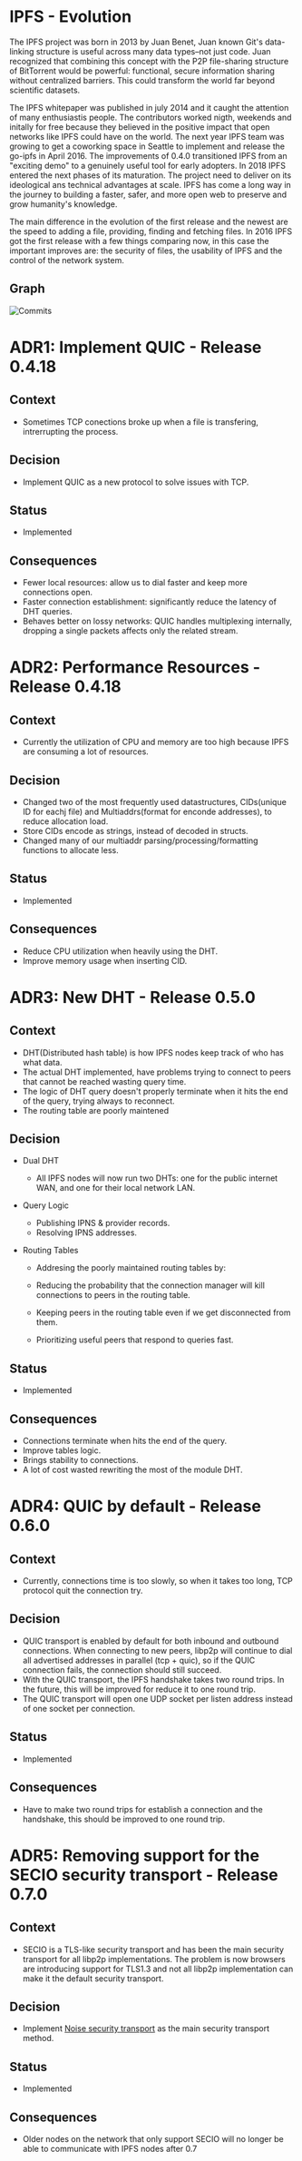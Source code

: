 # IPFS - Evolution

The IPFS project was born in 2013 by Juan Benet,  Juan  known Git's data-linking structure is useful across many data types–not just code. Juan recognized that combining this concept with the P2P file-sharing structure of BitTorrent would be powerful: functional, secure information sharing without centralized barriers. This could transform the world far beyond scientific datasets.

The IPFS whitepaper was published in july 2014 and it caught the attention of many enthusiastis people. The contributors worked nigth, weekends and initally for free because they believed in the positive impact that open networks like IPFS could have on the world. The next year IPFS team was growing to get a coworking space in Seattle to implement and release the go-ipfs in April 2016. The improvements of 0.4.0 transitioned IPFS from an "exciting demo" to a genuinely useful tool for early adopters. In 2018 IPFS entered the next phases of its maturation. The project need to deliver on its ideological ans technical advantages at scale. IPFS has come a long way in the journey to building a faster, safer, and more open web to preserve and grow humanity's knowledge.

The main difference in the evolution of the first release and the newest are the speed to adding a file, providing,  finding and fetching files. In 2016 IPFS got the first release with a few things comparing now, in this case the important improves are: the security of files, the usability of IPFS and the control of the network system.


## Graph

![Commits](assets/graph.svg)





# ADR1: Implement QUIC - Release 0.4.18

## Context

- Sometimes TCP conections broke up when a file is transfering, intrerrupting the process.

## Decision

- Implement QUIC as a new protocol to solve issues with TCP.


## Status

- Implemented

## Consequences

- Fewer local resources: allow us to dial faster and keep more connections open.
- Faster connection establishment: significantly reduce the latency of DHT queries.
- Behaves better on lossy networks: QUIC handles multiplexing internally, dropping a single packets affects only the related stream.


# ADR2: Performance Resources - Release 0.4.18

## Context

- Currently the utilization of CPU and memory are too high because IPFS are consuming a lot of resources.

## Decision

- Changed two of the most frequently used datastructures, CIDs(unique ID for eachj file) and Multiaddrs(format for enconde addresses), to reduce allocation load.
- Store CIDs encode as strings, instead of decoded in structs.
- Changed many of our multiaddr parsing/processing/formatting functions to allocate less.


## Status

- Implemented

## Consequences

- Reduce CPU utilization when heavily using the DHT.
- Improve memory usage when inserting CID.



# ADR3: New DHT - Release 0.5.0

## Context

- DHT(Distributed hash table) is how IPFS nodes keep track of who has what data.
- The actual DHT implemented, have problems trying to connect to peers that cannot be reached wasting query time.
- The logic of DHT query doesn't properly terminate when it hits the end of the query, trying always to reconnect.
- The routing table are poorly maintened
  
## Decision

- Dual DHT
  - All IPFS nodes will now run two DHTs: one for the public internet WAN, and one for their local network LAN.

- Query Logic
  - Publishing IPNS & provider records.
  - Resolving IPNS addresses.
- Routing Tables
  - Addresing the poorly maintained routing tables by:

  - Reducing the probability that the connection manager will kill connections to peers in the routing table.
  - Keeping peers in the routing table even if we get disconnected from them.
  - Prioritizing useful peers that respond to queries fast.
## Status

- Implemented

## Consequences


- Connections terminate when hits the end of the query.
- Improve tables logic.
- Brings stability to connections.
- A lot of cost wasted rewriting the most of the module DHT.

# ADR4: QUIC by default - Release 0.6.0

## Context

- Currently, connections time is too slowly, so when it takes too long, TCP protocol quit the connection try.


## Decision

- QUIC transport is enabled by default for both inbound and outbound connections. When connecting to new peers, libp2p will continue to dial all advertised addresses in parallel (tcp + quic), so if the QUIC connection fails, the connection should still succeed.
- With the QUIC transport, the IPFS handshake takes two round trips. In the future, this will be improved for reduce it to one round trip.
- The QUIC transport will open one UDP socket per listen address instead of one socket per connection.
  

## Status

- Implemented

## Consequences

- Have to make two round trips for establish a connection and the handshake, this should be improved to one round trip. 

# ADR5: Removing support for the SECIO security transport - Release 0.7.0

## Context

- SECIO is a TLS-like security transport and has been the main security transport for all libp2p implementations. The problem is now browsers are introducing support for TLS1.3 and not all libp2p implementation can make it the default security transport.


## Decision

- Implement [Noise security transport](https://github.com/libp2p/specs/tree/master/noise) as the main security transport method.


## Status

- Implemented

## Consequences

- Older nodes on the network that only support SECIO will no longer be able to communicate with IPFS nodes after 0.7
